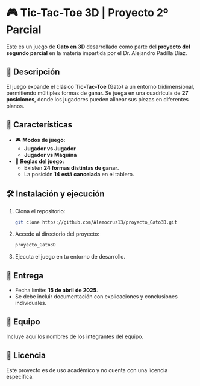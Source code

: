 # 🎮 Tic-Tac-Toe 3D | Proyecto 2º Parcial

Este es un juego de **Gato en 3D** desarrollado como parte del **proyecto del segundo parcial** en la materia impartida por el Dr. Alejandro Padilla Díaz.

## 📌 Descripción
El juego expande el clásico **Tic-Tac-Toe** (Gato) a un entorno tridimensional, permitiendo múltiples formas de ganar. Se juega en una cuadrícula de **27 posiciones**, donde los jugadores pueden alinear sus piezas en diferentes planos.

## 🚀 Características
- 🎮 **Modos de juego:**
  - **Jugador vs Jugador**
  - **Jugador vs Máquina**
- 🔢 **Reglas del juego:**
  - Existen **24 formas distintas de ganar**.
  - La posición **14 está cancelada** en el tablero.

## 🛠️ Instalación y ejecución
1. Clona el repositorio:
   ```sh
   git clone https://github.com/Alemocruz13/proyecto_Gato3D.git
   ```
2. Accede al directorio del proyecto:
   ```sh
   proyecto_Gato3D
   ```
3. Ejecuta el juego en tu entorno de desarrollo.

## 📅 Entrega
- Fecha límite: **15 de abril de 2025**.
- Se debe incluir documentación con explicaciones y conclusiones individuales.

## 👥 Equipo
Incluye aquí los nombres de los integrantes del equipo.

## 📜 Licencia
Este proyecto es de uso académico y no cuenta con una licencia específica.
